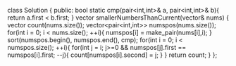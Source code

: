 <!--
 * @Author: your name
 * @Date: 2020-10-26 12:44:12
 * @LastEditTime: 2020-10-26 12:44:43
 * @LastEditors: your name
 * @Description: In User Settings Edit
 * @FilePath: /projects/leetcode/1365. 有多少小于当前数字的数字.md
-->
class Solution {
public:
    bool static cmp(pair<int,int>& a, pair<int,int>& b){
        return a.first < b.first;
    }
    vector<int> smallerNumbersThanCurrent(vector<int>& nums) {
        vector<int> count(nums.size());
        vector<pair<int,int>> numspos(nums.size());
        for(int i = 0; i < nums.size(); ++i){
            numspos[i] = make_pair(nums[i],i);
        }
        sort(numspos.begin(), numspos.end(), cmp);
        for(int i = 0; i < numspos.size(); ++i){
            for(int j = i; j>=0 && numspos[j].first == numspos[i].first; --j){
                count[numspos[i].second] = j;
            }
        }
        return count;
    }
};